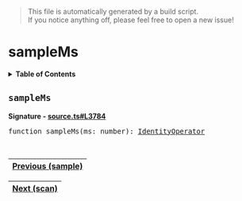 > This file is automatically generated by a build script.<br>If you notice anything off, please feel free to open a new issue!

# sampleMs

<details><summary><b>Table of Contents</b></summary>

1. [<code>sampleMs</code>](#sampleMs)</details>

## <a name="sampleMs"></a><code>sampleMs</code>

<b>Signature - [source.ts#L3784](..\/..\/packages\/core\/src\/source.ts#L3784)</b>

<pre>function sampleMs(ms: number): <a href="001-IdentityOperator.md#IdentityOperator">IdentityOperator</a></pre><br>

| [Previous \(sample\)](061-sample.md#readme) |
| --- |

<div align="right">

| [Next \(scan\)](063-scan.md#readme) |
| --- |
</div>
